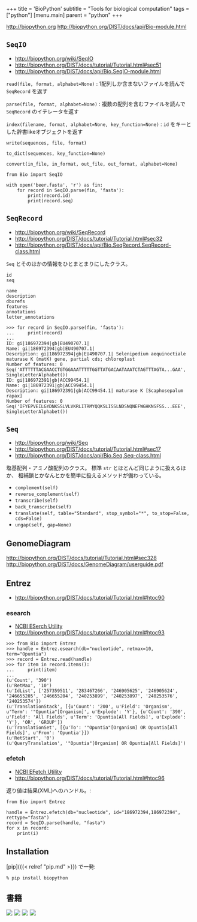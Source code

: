 +++
title = 'BioPython'
subtitle = "Tools for biological computation"
tags = ["python"]
[menu.main]
  parent = "python"
+++

<http://biopython.org>
<http://biopython.org/DIST/docs/api/Bio-module.html>

## `SeqIO`

-   <http://biopython.org/wiki/SeqIO>
-   <http://biopython.org/DIST/docs/tutorial/Tutorial.html#sec51>
-   <http://biopython.org/DIST/docs/api/Bio.SeqIO-module.html>

`read(file, format, alphabet=None)`
:   1配列しか含まないファイルを読んで `SeqRecord` を返す

`parse(file, format, alphabet=None)`
:   複数の配列を含むファイルを読んで `SeqRecord` のイテレータを返す

`index(filename, format, alphabet=None, key_function=None)`
:   `id` をキーとした辞書likeオブジェクトを返す

`write(sequences, file, format)`

`to_dict(sequences, key_function=None)`

`convert(in_file, in_format, out_file, out_format, alphabet=None)`

    from Bio import SeqIO

    with open('beer.fasta', 'r') as fin:
        for record in SeqIO.parse(fin, 'fasta'):
            print(record.id)
            print(record.seq)

## `SeqRecord`

-   <http://biopython.org/wiki/SeqRecord>
-   <http://biopython.org/DIST/docs/tutorial/Tutorial.html#sec32>
-   <http://biopython.org/DIST/docs/api/Bio.SeqRecord.SeqRecord-class.html>

`Seq` とそのほかの情報をひとまとまりにしたクラス。

`id`\
`seq`

`name`\
`description`\
`dbxrefs`\
`features`\
`annotations`\
`letter_annotations`

    >>> for record in SeqIO.parse(fin, 'fasta'):
    ...     print(record)
    ...
    ID: gi|186972394|gb|EU490707.1|
    Name: gi|186972394|gb|EU490707.1|
    Description: gi|186972394|gb|EU490707.1| Selenipedium aequinoctiale maturase K (matK) gene, partial cds; chloroplast
    Number of features: 0
    Seq('ATTTTTTACGAACCTGTGGAAATTTTTGGTTATGACAATAAATCTAGTTTAGTA...GAA', SingleLetterAlphabet())
    ID: gi|186972391|gb|ACC99454.1|
    Name: gi|186972391|gb|ACC99454.1|
    Description: gi|186972391|gb|ACC99454.1| maturase K [Scaphosepalum rapax]
    Number of features: 0
    Seq('IFYEPVEILGYDNKSSLVLVKRLITRMYQQKSLISSLNDSNQNEFWGHKNSFSS...EEE', SingleLetterAlphabet())

## `Seq`

-   <http://biopython.org/wiki/Seq>
-   <http://biopython.org/DIST/docs/tutorial/Tutorial.html#sec17>
-   <http://biopython.org/DIST/docs/api/Bio.Seq.Seq-class.html>

塩基配列・アミノ酸配列のクラス。
標準 `str` とほとんど同じように扱えるほか、
相補鎖とかなんとかを簡単に扱えるメソッドが備わっている。

-   `complement(self)`
-   `reverse_complement(self)`
-   `transcribe(self)`
-   `back_transcribe(self)`
-   `translate(self, table="Standard", stop_symbol="*", to_stop=False, cds=False)`
-   `ungap(self, gap=None)`

## GenomeDiagram

<http://biopython.org/DIST/docs/tutorial/Tutorial.html#sec328>
<http://biopython.org/DIST/docs/GenomeDiagram/userguide.pdf>

## Entrez

-   <http://biopython.org/DIST/docs/tutorial/Tutorial.html#htoc90>

### esearch

-   [NCBI ESerch Utility](http://www.ncbi.nlm.nih.gov/entrez/query/static/esearch_help.html)
-   <http://biopython.org/DIST/docs/tutorial/Tutorial.html#htoc93>

<!-- -->

    >>> from Bio import Entrez
    >>> handle = Entrez.esearch(db="nucleotide", retmax=10, term="Opuntia")
    >>> record = Entrez.read(handle)
    >>> for item in record.items():
    ...     print(item)
    ...
    (u'Count', '390')
    (u'RetMax', '10')
    (u'IdList', ['257359511', '283467266', '246905625', '246905624', '246655205', '246655204', '240253899', '240253897', '240253576', '240253574'])
    (u'TranslationStack', [{u'Count': '200', u'Field': 'Organism', u'Term': '"Opuntia"[Organism]', u'Explode': 'Y'}, {u'Count': '390', u'Field': 'All Fields', u'Term': 'Opuntia[All Fields]', u'Explode': 'Y'}, 'OR', 'GROUP'])
    (u'TranslationSet', [{u'To': '"Opuntia"[Organism] OR Opuntia[All Fields]', u'From': 'Opuntia'}])
    (u'RetStart', '0')
    (u'QueryTranslation', '"Opuntia"[Organism] OR Opuntia[All Fields]')

### efetch

-   [NCBI EFetch Utility](http://eutils.ncbi.nlm.nih.gov/corehtml/query/static/efetch_help.html)
-   <http://biopython.org/DIST/docs/tutorial/Tutorial.html#htoc96>

返り値は結果(XML)へのハンドル。:

    from Bio import Entrez

    handle = Entrez.efetch(db="nucleotide", id="186972394,186972394", rettype="fasta")
    record = SeqIO.parse(handle, "fasta")
    for x in record:
        print(i)

## Installation

[pip]({{< relref "pip.md" >}}) で一発:

    % pip install biopython


## 書籍

<a href="https://www.amazon.co.jp/dp/479738946X/ref=as_li_ss_il?ie=UTF8&qid=1485612008&sr=8-6&keywords=python&linkCode=li3&tag=heavywatal-22&linkId=5ea5e48ecc83b9439f21406b6f57c062" target="_blank"><img border="0" src="//ws-fe.amazon-adsystem.com/widgets/q?_encoding=UTF8&ASIN=479738946X&Format=_SL250_&ID=AsinImage&MarketPlace=JP&ServiceVersion=20070822&WS=1&tag=heavywatal-22" ></a><img src="https://ir-jp.amazon-adsystem.com/e/ir?t=heavywatal-22&l=li3&o=9&a=479738946X" width="1" height="1" border="0" alt="" style="border:none !important; margin:0px !important;" />
<a href="https://www.amazon.co.jp/IPython%E3%83%87%E3%83%BC%E3%82%BF%E3%82%B5%E3%82%A4%E3%82%A8%E3%83%B3%E3%82%B9%E3%82%AF%E3%83%83%E3%82%AF%E3%83%96%E3%83%83%E3%82%AF-%E5%AF%BE%E8%A9%B1%E5%9E%8B%E3%82%B3%E3%83%B3%E3%83%94%E3%83%A5%E3%83%BC%E3%83%86%E3%82%A3%E3%83%B3%E3%82%B0%E3%81%A8%E5%8F%AF%E8%A6%96%E5%8C%96%E3%81%AE%E3%81%9F%E3%82%81%E3%81%AE%E3%83%AC%E3%82%B7%E3%83%94%E9%9B%86-Cyrille-Rossant/dp/4873117488/ref=as_li_ss_il?_encoding=UTF8&psc=1&refRID=X16VFSS3W75RMTG7VGCH&linkCode=li3&tag=heavywatal-22&linkId=b79e2290571289b02621392257a4ac1c" target="_blank"><img border="0" src="//ws-fe.amazon-adsystem.com/widgets/q?_encoding=UTF8&ASIN=4873117488&Format=_SL250_&ID=AsinImage&MarketPlace=JP&ServiceVersion=20070822&WS=1&tag=heavywatal-22" ></a><img src="https://ir-jp.amazon-adsystem.com/e/ir?t=heavywatal-22&l=li3&o=9&a=4873117488" width="1" height="1" border="0" alt="" style="border:none !important; margin:0px !important;" />
<a href="https://www.amazon.co.jp/Python%E3%81%AB%E3%82%88%E3%82%8B%E3%83%87%E3%83%BC%E3%82%BF%E5%88%86%E6%9E%90%E5%85%A5%E9%96%80-_NumPy%E3%80%81pandas%E3%82%92%E4%BD%BF%E3%81%A3%E3%81%9F%E3%83%87%E3%83%BC%E3%82%BF%E5%87%A6%E7%90%86-Wes-McKinney/dp/4873116554/ref=as_li_ss_il?s=books&ie=UTF8&qid=1485612076&sr=1-16&keywords=python&linkCode=li3&tag=heavywatal-22&linkId=f024f5e24f16c38402149f97591c8aab" target="_blank"><img border="0" src="//ws-fe.amazon-adsystem.com/widgets/q?_encoding=UTF8&ASIN=4873116554&Format=_SL250_&ID=AsinImage&MarketPlace=JP&ServiceVersion=20070822&WS=1&tag=heavywatal-22" ></a><img src="https://ir-jp.amazon-adsystem.com/e/ir?t=heavywatal-22&l=li3&o=9&a=4873116554" width="1" height="1" border="0" alt="" style="border:none !important; margin:0px !important;" />
<a href="https://www.amazon.co.jp/%E3%82%BC%E3%83%AD%E3%81%8B%E3%82%89%E4%BD%9C%E3%82%8BDeep-Learning-Python%E3%81%A7%E5%AD%A6%E3%81%B6%E3%83%87%E3%82%A3%E3%83%BC%E3%83%97%E3%83%A9%E3%83%BC%E3%83%8B%E3%83%B3%E3%82%B0%E3%81%AE%E7%90%86%E8%AB%96%E3%81%A8%E5%AE%9F%E8%A3%85-%E6%96%8E%E8%97%A4-%E5%BA%B7%E6%AF%85/dp/4873117585/ref=as_li_ss_il?s=books&ie=UTF8&qid=1485612076&sr=1-3&keywords=python&linkCode=li3&tag=heavywatal-22&linkId=cde2e18b945af3ead43dc15e51b00af6" target="_blank"><img border="0" src="//ws-fe.amazon-adsystem.com/widgets/q?_encoding=UTF8&ASIN=4873117585&Format=_SL250_&ID=AsinImage&MarketPlace=JP&ServiceVersion=20070822&WS=1&tag=heavywatal-22" ></a><img src="https://ir-jp.amazon-adsystem.com/e/ir?t=heavywatal-22&l=li3&o=9&a=4873117585" width="1" height="1" border="0" alt="" style="border:none !important; margin:0px !important;" />

